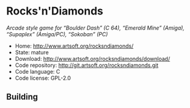 # Rocks'n'Diamonds 

_Arcade style game for “Boulder Dash” (C 64), “Emerald Mine” (Amiga), “Supaplex” (Amiga/PC), “Sokoban” (PC)_

- Home: http://www.artsoft.org/rocksndiamonds/
- State: mature
- Download: http://www.artsoft.org/rocksndiamonds/download/
- Code repository: http://git.artsoft.org/rocksndiamonds.git
- Code language: C
- Code license: GPL-2.0

## Building


